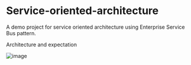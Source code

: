 # Service-oriented-architecture
A demo project for service oriented architecture using Enterprise Service Bus pattern. 

Architecture and expectation

![image](https://github.com/HagosFam/Service-oriented-architecture/assets/41420437/2d8a4396-1e13-45bf-afa2-cb9aa34fd321)
